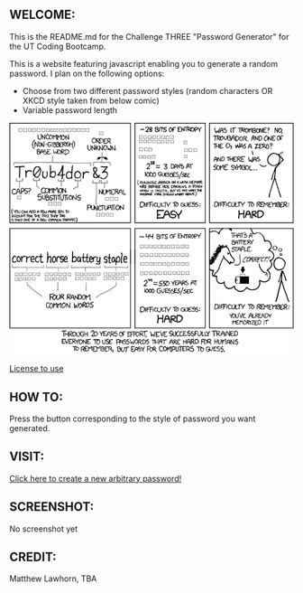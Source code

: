 ## WELCOME:
This is the README.md for the Challenge THREE "Password Generator" for the UT Coding Bootcamp.

This is a website featuring javascript enabling you to generate a random password.
I plan on the following options:

* Choose from two different password styles (random characters OR XKCD style taken from below comic)
* Variable password length

<img src="./assets/images/XKCD936.png" alt="A silly comic about passwords" width="550"/>

<a href="https://xkcd.com/license.html" target="_blank">License to use</a>

## HOW TO:
Press the button corresponding to the style of password you want generated.

## VISIT:
<a href="https://lawhornmatt.github.io/Ch3_PasswordGenerator/" target="_blank">Click here to create a new arbitrary password!</a>

## SCREENSHOT:
No screenshot yet

## CREDIT:
Matthew Lawhorn, TBA